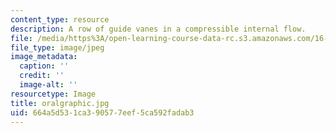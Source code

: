 ```yaml
---
content_type: resource
description: A row of guide vanes in a compressible internal flow.
file: /media/https%3A/open-learning-course-data-rc.s3.amazonaws.com/16-120-compressible-flow-spring-2003/664a5d531ca390577eef5ca592fadab3_oralgraphic.jpg
file_type: image/jpeg
image_metadata:
  caption: ''
  credit: ''
  image-alt: ''
resourcetype: Image
title: oralgraphic.jpg
uid: 664a5d53-1ca3-9057-7eef-5ca592fadab3
---
```

